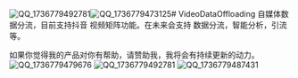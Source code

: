 ![QQ_1736779492781](https://github.com/user-attachments/assets/dedc7225-31b4-46dc-ad6e-38f4fe863264)![QQ_1736779473125](https://github.com/user-attachments/assets/fde6d2df-4add-43e6-a93a-fc76144f6460)# VideoDataOffloading
自媒体数据分流，目前支持抖音 视频矩阵功能。在未来会支持 数据分流，智能分析，引流等。

如果你觉得我的产品对你有帮助，请赞助我，我将会有持续更新的动力。
![QQ_1736779479676](https://github.com/user-attachments/assets/6ec7853d-bdb1-4ec0-91e2-39dea4e34034)
![QQ_1736779492781](https://github.com/user-attachments/assets/1ff9d162-6ca2-4b11-b2f5-74f380ac8af1)
![QQ_1736779487431](https://github.com/user-attachments/assets/21c19802-5b67-4771-a806-f3dc6952c071)

